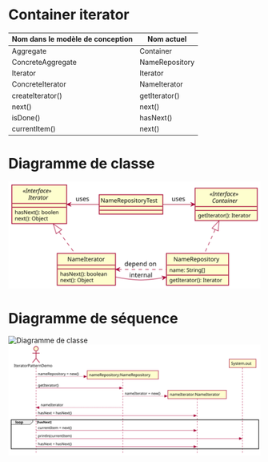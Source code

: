 # Container iterator

|Nom dans le modèle de conception | Nom actuel |
|-|-|
|Aggregate|Container|                
|ConcreteAggregate| NameRepository|
|Iterator| Iterator|
|ConcreteIterator| NameIterator|
|createIterator()| getIterator()|
|next()| next()|
|isDone()| hasNext()|
|currentItem()| next()|

# Diagramme de classe
![Diagramme de classe](README/Diagramme%20de%20classe.svg)

# Diagramme de séquence
![Diagramme de classe](https://www.plantuml.com/plantuml/png/VPI_KiCm3CPtFuMkKrgk38m-odLWOUb0Hux1buZMX-C4MuRsaNWENWpPRVu7bYIoVfA-p_Pbwqav2gM1Ggk3KsM9K23ud--FW3P78VoxjhNY3EpfR3X5JkUnGf0cZX_dwrHEbODIQIkucdIkQsK95bQLw9-nhhncu2nt77VX0fI74J9JBrcBq_RGuLD8ZX0O8fhGfU5F_A5uJWBZgX1HDQmVna9WjG8vMTo0nIyOsiYMmnvS-MTJcOPocmDIeuNhnnXN9Yvfq8d3u7hJUxK9N4zdJPioatH9S4Z1sQwpwBOXjPEWza5_nhtRm57v7Pwe7TNOb41A6xuK6p1e3tGKoX1asXPuWljhSYa0MeNNwUG22ZGU8OlFEUHDSKAWBOIfgXgoHavaHqfzAzHUL3RT9bxk1cO0ajms6LUwqiOYnsLi7SENPEsrnytjQCdv_yrTMHkCYIoRx4obovkElUUBrth8_knvocqLYAcQhprbVhexZO7B-sRSPNenPqyyYXDRVl8lu1S0)
![](README/Diagramme%20de%20sequence.svg)
